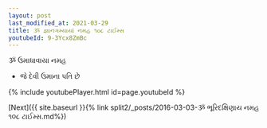 ```yaml
---
layout: post
last_modified_at: 2021-03-29
title: ૐ જ્ઞાનગમ્યાયાં નમહ ૧૦૮ ટાઈમ્સ
youtubeId: 9-3Ycx8ZmBc
---
```

 
 
 ૐ ઉમાધાવાયા નમહ  
 
 -  જે દેવી ઉમાના પતિ છે 
 
  
 
  
 
 
 
 
 
 


{% include youtubePlayer.html id=page.youtubeId %}
 
[Next]({{ site.baseurl }}{% link  split2/_posts/2016-03-03-ૐ ભૂરિદક્ષિણાય નમહ ૧૦૮ ટાઈમ્સ.md%})
 
